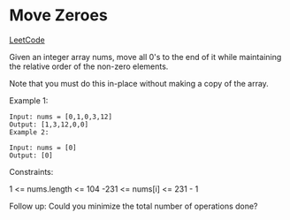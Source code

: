 # Move Zeroes

[LeetCode](https://leetcode.com/problems/move-zeroes/)

Given an integer array nums, move all 0's to the end of it while maintaining the relative order of the non-zero elements.

Note that you must do this in-place without making a copy of the array.

Example 1:

```
Input: nums = [0,1,0,3,12]
Output: [1,3,12,0,0]
Example 2:

Input: nums = [0]
Output: [0]
```

Constraints:

1 <= nums.length <= 104
-231 <= nums[i] <= 231 - 1

Follow up: Could you minimize the total number of operations done?
